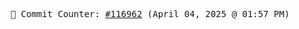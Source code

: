 <p align="center">
    <samp>
        📮 Commit Counter: <a href="https://github.com/Javascript-void0/Javascript-void0/commits/main">#116962</a> (April 04, 2025 @ 01:57 PM)
    </samp>
</p>